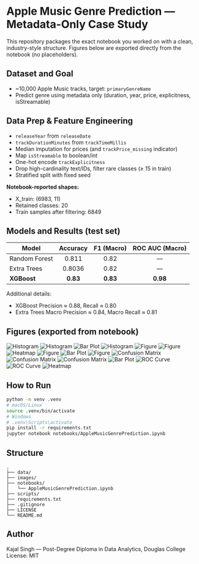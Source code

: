 # Apple Music Genre Prediction — Metadata-Only Case Study

This repository packages the exact notebook you worked on with a clean, industry-style structure. Figures below are exported directly from the notebook (no placeholders).

## Dataset and Goal
- ~10,000 Apple Music tracks, target: `primaryGenreName`
- Predict genre using metadata only (duration, year, price, explicitness, isStreamable)

## Data Prep & Feature Engineering
- `releaseYear` from `releaseDate`
- `trackDurationMinutes` from `trackTimeMillis`
- Median imputation for prices (and `trackPrice_missing` indicator)
- Map `isStreamable` to boolean/int
- One-hot encode `trackExplicitness`
- Drop high-cardinality text/IDs, filter rare classes (≥ 15 in train)
- Stratified split with fixed seed

**Notebook-reported shapes:**
- X_train: (6983, 11)
- Retained classes: 20
- Train samples after filtering: 6849

## Models and Results (test set)
| Model         | Accuracy | F1 (Macro) | ROC AUC (Macro) |
|---------------|:--------:|:----------:|:---------------:|
| Random Forest | 0.811 | 0.82 | — |
| Extra Trees   | 0.8036 | 0.82 | — |
| **XGBoost**   | **0.83** | **0.83** | **0.98** |

Additional details:
- XGBoost Precision ≈ 0.88, Recall ≈ 0.80
- Extra Trees Macro Precision ≈ 0.84, Macro Recall ≈ 0.81

## Figures (exported from notebook)
![Histogram](images/histogram_01.png)
![Histogram](images/histogram_02.png)
![Bar Plot](images/barplot_03.png)
![Histogram](images/histogram_04.png)
![Figure](images/figure_05.png)
![Figure](images/figure_06.png)
![Heatmap](images/heatmap_07.png)
![Figure](images/figure_08.png)
![Bar Plot](images/barplot_09.png)
![Figure](images/figure_10.png)
![Confusion Matrix](images/confusion_matrix_11.png)
![Confusion Matrix](images/confusion_matrix_12.png)
![Confusion Matrix](images/confusion_matrix_13.png)
![Bar Plot](images/barplot_14.png)
![ROC Curve](images/roc_15.png)
![ROC Curve](images/roc_16.png)
![Heatmap](images/heatmap_17.png)

## How to Run
```bash
python -m venv .venv
# macOS/Linux
source .venv/bin/activate
# Windows
# .venv\Scripts\activate
pip install -r requirements.txt
jupyter notebook notebooks/AppleMusicGenrePrediction.ipynb
```

## Structure
```
.
├── data/
├── images/
├── notebooks/
│   └── AppleMusicGenrePrediction.ipynb
├── scripts/
├── requirements.txt
├── .gitignore
├── LICENSE
└── README.md
```

## Author
Kajal Singh — Post-Degree Diploma in Data Analytics, Douglas College
License: MIT
